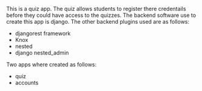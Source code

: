This is a quiz app. The quiz allows students to register there credentails before they could have access to the quizzes. The backend software use to create this app is django. The other backend plugins used are as follows:
- djangorest framework
- Knox
- nested
- django nested_admin

Two apps where created as follows:
- quiz
- accounts

